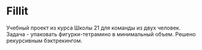 # Fillit
Учебный проект из курса Школы 21 для команды из двух человек. Задача - упаковать фигурки-тетрамино в минимальный объем. Решено рекурсивным бэктрекингом.
